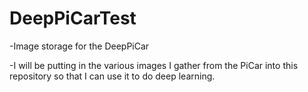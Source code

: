 # DeepPiCarTest
-Image storage for the DeepPiCar

-I will be putting in the various images I gather from the PiCar into this repository so that I can use it to do deep learning.
